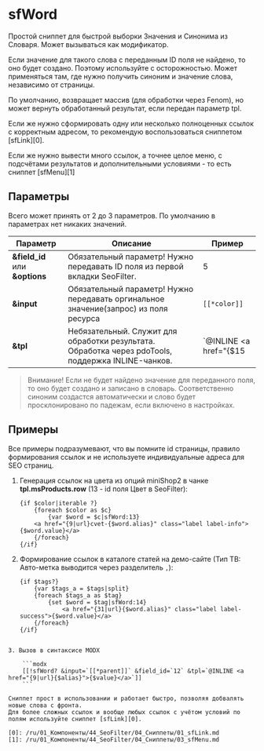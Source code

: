 # sfWord

Простой сниппет для быстрой выборки Значения и Синонима из Словаря. Может вызываться как модификатор.

Если значение для такого слова с переданным ID поля не найдено, то оно будет создано. Поэтому используйте с осторожностью. Может применяться там, где нужно получить синоним и значение слова, независимо от страницы.

По умолчанию, возвращает массив (для обработки через Fenom), но может вернуть обработанный результат, если передан параметр tpl.

Если же нужно сформировать одну или несколько полноценных ссылок с корректным адресом, то рекомендую воспользоваться сниппетом [sfLink][0].

Если же нужно вывести много ссылок, а точнее целое меню, с подсчётами результатов и дополнительными условиями - то есть сниппет [sfMenu][1]

## Параметры

Всего может принять от 2 до 3 параметров. По умолчанию в параметрах нет никаких значений.

| Параметр                       | Описание                                                                                           | Пример                                                   |
|--------------------------------|----------------------------------------------------------------------------------------------------|----------------------------------------------------------|
| **&field_id** или **&options** | Обязательный параметр! Нужно передавать ID поля из первой вкладки SeoFilter.                       | 5                                                        |
| **&input**                     | Обязательный параметр! Нужно передавать оргинальное значение(запрос) из поля ресурса               | `[[*color]]`                                             |
| **&tpl**                       | Небязательный. Служит для обработки результата. Обработка через pdoTools, поддержка INLINE-чанков. | `@INLINE <a href="{$15|url}color-{$alias}">{$value}</a>` |

> Внимание! Если не будет найдено значение для переданного поля, то оно будет создано и записано в словарь. Соответственно синоним создастся автоматически и слово будет просклонировано по падежам, если включено в настройках.

## Примеры

Все примеры подразумевают, что вы помните id страницы, правило формирования ссылок и не используете индивидуальные адреса для SEO страниц.

1. Генерация ссылок на цвета из опций miniShop2 в чанке **tpl.msProducts.row** (13 - id поля Цвет в SeoFilter):

    ```fenom
    {if $color|iterable ?}
        {foreach $color as $c}
            {var $word = $c|sfWord:13}
        <a href="{9|url}cvet-{$word.alias}" class="label label-info">{$word.value}</a>
        {/foreach}
    {/if}
    ```

2. Формирование ссылок в каталоге статей на демо-сайте (Тип ТВ: Авто-метка выводится через разделитель `,`):

    ```fenom
    {if $tags?}
        {var $tags_a = $tags|split}
        {foreach $tags_a as $tag}
            {set $word = $tag|sfWord:14}
                <a href="{31|url}{$word.alias}" class="label label-success">{$word.value}</a>
        {/foreach}
    {/if}
```

3. Вызов в синтаксисе MODX

    ```modx
    [[!sfWord? &input=`[[*parent]]` &field_id=`12` &tpl=`@INLINE <a href="{9|url}{$alias}">{$value}</a>`]]
    ```

Сниппет прост в использовании и работает быстро, позволяя добвалять новые слова с фронта.
Для более сложных ссылок и вообще любых ссылок с учётом условий по полям используйте сниппет [sfLink][0].

[0]: /ru/01_Компоненты/44_SeoFilter/04_Сниппеты/01_sfLink.md
[1]: /ru/01_Компоненты/44_SeoFilter/04_Сниппеты/03_sfMenu.md
